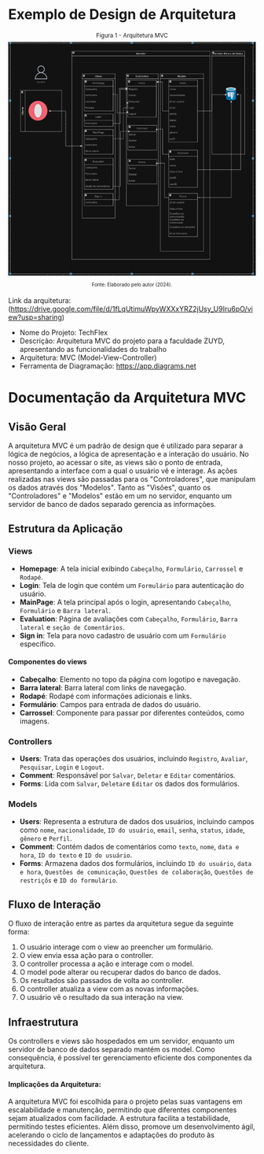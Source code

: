 # Exemplo de Design de Arquitetura

<div align="center">
<sup><a name="f1"></a>Figura 1 - Arquitetura MVC
<br>
<img src = "./arquitetura.png">
<br>
<sub>Fonte: Elaborado pelo autor (2024).
</div>

Link da arquitetura: (https://drive.google.com/file/d/1fLqUtimuWpyWXXxYRZ2jUsy_U9Iru6pO/view?usp=sharing)




- Nome do Projeto: TechFlex
- Descrição: Arquitetura MVC do projeto para a faculdade ZUYD, apresentando as funcionalidades do trabalho
- Arquitetura: MVC (Model-View-Controller)
- Ferramenta de Diagramação: https://app.diagrams.net

# Documentação da Arquitetura MVC

## Visão Geral
A arquitetura MVC é um padrão de design que é utilizado para separar a lógica de negócios, a lógica de apresentação e a interação do usuário. No nosso projeto, ao acessar o site, as views são o ponto de entrada, apresentando a interface com a qual o usuário vê e interage. As ações realizadas nas views são passadas para os "Controladores", que manipulam os dados através dos "Modelos". Tanto as "Visões", quanto os "Controladores" e "Modelos" estão em um no servidor, enquanto um servidor de banco de dados separado gerencia as informações.

## Estrutura da Aplicação

### Views
- **Homepage**: A tela inicial exibindo `Cabeçalho`, `Formulário`, `Carrossel` e `Rodapé`.
- **Login**: Tela de login que contém um `Formulário` para autenticação do usuário.
- **MainPage**: A tela principal após o login, apresentando `Cabeçalho`, `Formulário` e `Barra lateral`.
- **Evaluation**: Página de avaliações com `Cabeçalho`, `Formulário`, `Barra lateral` e `seção de Comentários`.
- **Sign in**: Tela para novo cadastro de usuário com um `Formulário` específico.

#### Componentes do views
- **Cabeçalho**: Elemento no topo da página com logotipo e navegação.
- **Barra lateral**: Barra lateral com links de navegação.
- **Rodapé**: Rodapé com informações adicionais e links.
- **Formulário**: Campos para entrada de dados do usuário.
- **Carrossel**: Componente para passar por diferentes conteúdos, como imagens.

### Controllers
- **Users**: Trata das operações dos usuários, incluindo `Registro`, `Avaliar`, `Pesquisar`, `Login` e `Logout`.
- **Comment**: Responsável por `Salvar`, `Deletar` e `Editar` comentários.
- **Forms**: Lida com `Salvar`, `Deletar`e `Editar` os dados dos formulários.

### Models
- **Users**: Representa a estrutura de dados dos usuários, incluindo campos como `nome`, `nacionalidade`, `ID do usuário`, `email`, `senha`, `status`, `idade`, `gênero` e `Perfil`.
- **Comment**: Contém dados de comentários como `texto`, `nome`, `data e hora`, `ID do texto` e `ID do usuário`.
- **Forms**: Armazena dados dos formulários, incluindo `ID do usuário`, `data e hora`, `Questões de comunicação`, `Questões de colaboração`, `Questões de restriçõs` e `ID do formulário`.


## Fluxo de Interação
O fluxo de interação entre as partes da arquitetura segue da seguinte forma:
1. O usuário interage com o view ao preencher um formulário.
2. O view envia essa ação para o controller.
3. O controller processa a ação e interage com o model.
4. O model pode alterar ou recuperar dados do banco de dados.
5. Os resultados são passados de volta ao controller.
6. O controller atualiza a view com as novas informações.
7. O usuário vê o resultado da sua interação na view.

## Infraestrutura
Os controllers e views são hospedados em um servidor, enquanto um servidor de banco de dados separado mantém os model. Como consequência, é possível ter gerenciamento eficiente dos componentes da arquitetura.



#### Implicações da Arquitetura:
A arquitetura MVC foi escolhida para o projeto pelas suas vantagens em escalabilidade e manutenção, permitindo que diferentes componentes sejam atualizados com facilidade. A estrutura facilita a testabilidade, permitindo testes eficientes. Além disso, promove um desenvolvimento ágil, acelerando o ciclo de lançamentos e adaptações do produto às necessidades do cliente.










